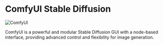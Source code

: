 # ComfyUI Stable Diffusion

![ComfyUI](https://raw.githubusercontent.com/nosana-ci/templates/main/templates/ComfyUI/comfyui.gif)

ComfyUI is a powerful and modular Stable Diffusion GUI with a node-based interface, providing advanced control and flexibility for image generation.
